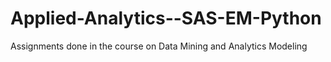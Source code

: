 # Applied-Analytics--SAS-EM-Python
Assignments done in the course on Data Mining and Analytics Modeling
